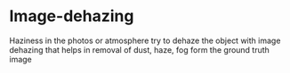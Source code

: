 # Image-dehazing
Haziness in the photos or atmosphere try to dehaze the object with image dehazing that helps in removal of dust, haze, fog form the ground truth image
